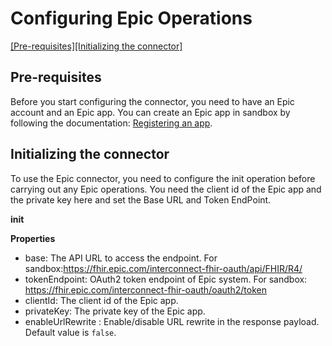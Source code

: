 # Configuring Epic Operations
[[Pre-requisites]](#pre-requisites)[[Initializing the connector]](#initializing-the-connector)

## Pre-requisites

Before you start configuring the connector, you need to have an Epic account and an Epic app. You can create an Epic app in sandbox by following the documentation: [Registering an app](https://fhir.epic.com/Documentation?docId=epiconfhirrequestprocess&section=devclient).

## Initializing the connector
To use the Epic connector, you need to configure the init operation before carrying out any Epic operations. You need the client id of the Epic app and the private key here and set the Base URL and Token EndPoint.

**init**

**Properties**
* base: The API URL to access the endpoint. For sandbox:<https://fhir.epic.com/interconnect-fhir-oauth/api/FHIR/R4/>
* tokenEndpoint: OAuth2 token endpoint of Epic system. For sandbox: https://fhir.epic.com/interconnect-fhir-oauth/oauth2/token
* clientId: The client id of the Epic app.
* privateKey: The private key of the Epic app.
* enableUrlRewrite : Enable/disable URL rewrite in the response payload. Default value is `false`.
